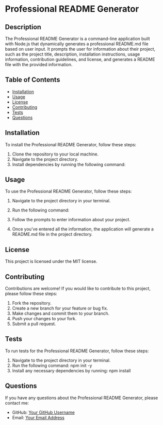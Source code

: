 
# Professional README Generator

## Description

The Professional README Generator is a command-line application built with Node.js that dynamically generates a professional README.md file based on user input. It prompts the user for information about their project, such as the project title, description, installation instructions, usage information, contribution guidelines, and license, and generates a README file with the provided information.

## Table of Contents

- [Installation](#installation)
- [Usage](#usage)
- [License](#license)
- [Contributing](#contributing)
- [Tests](#tests)
- [Questions](#questions)

## Installation

To install the Professional README Generator, follow these steps:

1. Clone the repository to your local machine.
2. Navigate to the project directory.
3. Install dependencies by running the following command:


## Usage

To use the Professional README Generator, follow these steps:

1. Navigate to the project directory in your terminal.
2. Run the following command:


3. Follow the prompts to enter information about your project.
4. Once you've entered all the information, the application will generate a README.md file in the project directory.

## License

This project is licensed under the MIT license.

## Contributing

Contributions are welcome! If you would like to contribute to this project, please follow these steps:

1. Fork the repository.
2. Create a new branch for your feature or bug fix.
3. Make changes and commit them to your branch.
4. Push your changes to your fork.
5. Submit a pull request.

## Tests

To run tests for the Professional README Generator, follow these steps:

1. Navigate to the project directory in your terminal.
2. Run the following command: npm init -y 
3. Install any necessary dependencies by running: npm install 


## Questions

If you have any questions about the Professional README Generator, please contact me:

- GitHub: [Your GitHub Username](https://github.com/your-Mirsad33)
- Email: [Your Email Address](mabedinoski3387@gmail.com)

